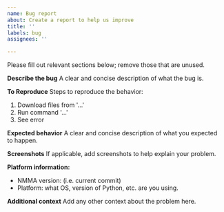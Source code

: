 ```yaml
---
name: Bug report
about: Create a report to help us improve
title: ''
labels: bug
assignees: ''

---
```


Please fill out relevant sections below; remove those that are unused.

**Describe the bug**
A clear and concise description of what the bug is.

**To Reproduce**
Steps to reproduce the behavior:
1. Download files from '...'
2. Run command '...'
3. See error

**Expected behavior**
A clear and concise description of what you expected to happen.

**Screenshots**
If applicable, add screenshots to help explain your problem.

**Platform information:**
 - NMMA version: (i.e. current commit)
 - Platform: what OS, version of Python, etc. are you using.

**Additional context**
Add any other context about the problem here.
